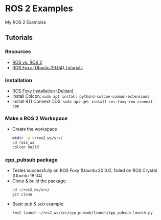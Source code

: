 # ROS 2 Examples
My ROS 2 Examples

## Tutorials

### Resources
* [ROS vs. ROS 2](https://roboticsbackend.com/ros1-vs-ros2-practical-overview/)
* [ROS Foxy (Ubuntu 20.04) Tutorials](https://docs.ros.org/en/foxy/index.html)

### Installation
* [ROS Foxy Installation (Debian)](https://docs.ros.org/en/foxy/Installation/Ubuntu-Install-Debians.html)
* Install Colcon: `sudo apt install python3-colcon-common-extensions`
* Install RTI Connext DDS: `sudo apt-get install ros-foxy-rmw-connext-cpp`


### Make a ROS 2 Workspace
* Create the workspace
  ```sh
  mkdir -p ~/ros2_ws/src/
  cd ros2_ws
  colcon build
  ```
### cpp_pubsub package
* Testes successfully on ROS Foxy (Ubuntu 20.04), failed on ROS Crystal (Ubuntu 18.04)
* Clone & build the package:
  ```sh
  cd ~/ros2_ws/src/
  git clone 
  ```
* Basic pub & sub example:
  ```sh
  ros2 launch ~/ros2_ws/src/cpp_pubsub/launch/cpp_pubsub.launch.py 
  ```
